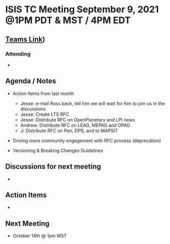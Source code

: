 # ISIS TC Meeting September 9, 2021 @1PM PDT & MST / 4PM EDT

## [Teams Link](https://teams.microsoft.com/dl/launcher/launcher.html?url=%2f_%23%2fl%2fmeetup-join%2f19%3ameeting_YWRkZjdiMGUtZWJlOC00OWMzLThlMTItZTk0Y2MyM2E1MWE0%40thread.v2%2f0%3fcontext%3d%257b%2522Tid%2522%253a%25220693b5ba-4b18-4d7b-9341-f32f400a5494%2522%252c%2522Oid%2522%253a%2522c27c6e98-e45a-45ff-aea5-7f10d6fe67c1%2522%257d%26anon%3dtrue&type=meetup-join&deeplinkId=e54b3969-3c7f-4efb-9cad-ee99cf639f86&directDl=true&msLaunch=true&enableMobilePage=true&suppressPrompt=true))

### Attending

-

## Agenda / Notes

- Action Items from last month
  - Jesse: e-mail Ross back, tell him we will wait for him to join us in the discussions
  - Jesse: Create LTS RFC
  - Jesse: Distribute RFC on OpenPlanetary and LPI news
  - Andrew: Distribute RFC on LEAG, MEPAG and OPAG
  - J: Distribute RFC on Pen, DPS, and to MAPSIT

- Driving more community engagement with RFC process (deprecation)

- Versioning & Breaking Changes Guidelines

## Discussions for next meeting

-

## Action Items

-

## Next Meeting

- October 14th @ 1pm MST
